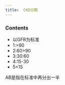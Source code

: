 ```yaml
---
title:  CKD分期
--- 
```


### Contents
- 以GFR为标准
- 1:>90
- 2:60>90
- 3:30:60
- 4:15-30
- 5<15

AB是指在标准中再分出一半
